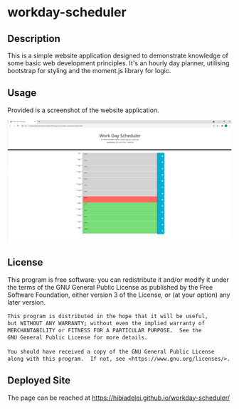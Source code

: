 # workday-scheduler

## Description
This is a simple website application designed to demonstrate knowledge of some 
basic web development principles. It's an hourly day planner, utilising bootstrap 
for styling and the moment.js library for logic. 

## Usage
Provided is a screenshot of the website application.
    
![site screenshot](assets/images/workdayscreenshot.png)
    

## License
 This program is free software: you can redistribute it and/or modify
    it under the terms of the GNU General Public License as published by
    the Free Software Foundation, either version 3 of the License, or
    (at your option) any later version.

    This program is distributed in the hope that it will be useful,
    but WITHOUT ANY WARRANTY; without even the implied warranty of
    MERCHANTABILITY or FITNESS FOR A PARTICULAR PURPOSE.  See the
    GNU General Public License for more details.

    You should have received a copy of the GNU General Public License
    along with this program.  If not, see <https://www.gnu.org/licenses/>.

## Deployed Site
The page can be reached at https://hibiadelei.github.io/workday-scheduler/